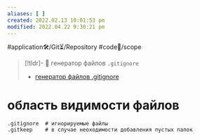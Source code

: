 ```yaml
---
aliases: [ ]
created: 2022.02.13 10:01:53 pm
modified: 2022.04.22 9:30:21 pm
---
```

#application🛠/Git⏳/Repository
#code📜/scope


>[!tldr]- 🤖 генератор файлов `.gitignore`
> - [генератор файлов .gitignore](https://www.toptal.com/developers/gitignore)

# область видимости файлов

```shell
.gitignore 	# игнорируемые файлы
.gitkeep 	# в случае неоходимости добавления пустых папок
```
